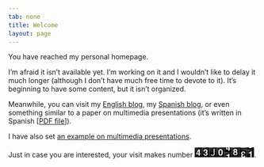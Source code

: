```yaml
---
tab: none
title: Welcome
layout: page
---
```


You have reached my personal homepage.

I’m afraid it isn’t available yet. I’m working on it and I wouldn’t like to delay it much longer (although I don’t have much free time to devote to it). It’s beginning to have some content, but it isn’t organized.

Meanwhile, you can visit my [English blog](http://ousia.wordpress.com/), my [Spanish blog](http://pragmata.wordpress.com/), or even something similar to a paper on multimedia presentations (it’s written in Spanish [[PDF file](http://www.archive.org/download/Generando_presentaciones/es-presentech.pdf)]).

I have also set [an example on multimedia presentations](http://www.free-culture.tk).

Just in case you are interested, your visit makes number ![Counter image](/images/counter.gif).

